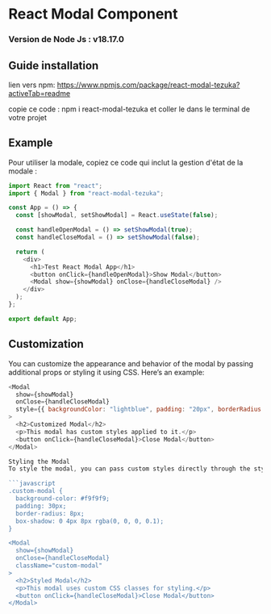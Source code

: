 # React Modal Component

### Version de Node Js : v18.17.0

## Guide installation

lien vers npm: https://www.npmjs.com/package/react-modal-tezuka?activeTab=readme

copie ce code : npm i react-modal-tezuka
et coller le dans le terminal de votre projet

## Example

Pour utiliser la modale, copiez ce code qui inclut la gestion d'état de la modale :

```javascript
import React from "react";
import { Modal } from "react-modal-tezuka";

const App = () => {
  const [showModal, setShowModal] = React.useState(false);

  const handleOpenModal = () => setShowModal(true);
  const handleCloseModal = () => setShowModal(false);

  return (
    <div>
      <h1>Test React Modal App</h1>
      <button onClick={handleOpenModal}>Show Modal</button>
      <Modal show={showModal} onClose={handleCloseModal} />
    </div>
  );
};

export default App;
```

## Customization

You can customize the appearance and behavior of the modal by passing additional props or styling it using CSS. Here’s an example:

````javascript
<Modal
  show={showModal}
  onClose={handleCloseModal}
  style={{ backgroundColor: "lightblue", padding: "20px", borderRadius: "10px" }}
>
  <h2>Customized Modal</h2>
  <p>This modal has custom styles applied to it.</p>
  <button onClick={handleCloseModal}>Close Modal</button>
</Modal>

Styling the Modal
To style the modal, you can pass custom styles directly through the style prop, or you can use CSS classes.

```javascript
.custom-modal {
  background-color: #f9f9f9;
  padding: 30px;
  border-radius: 8px;
  box-shadow: 0 4px 8px rgba(0, 0, 0, 0.1);
}

<Modal
  show={showModal}
  onClose={handleCloseModal}
  className="custom-modal"
>
  <h2>Styled Modal</h2>
  <p>This modal uses custom CSS classes for styling.</p>
  <button onClick={handleCloseModal}>Close Modal</button>
</Modal>


````
